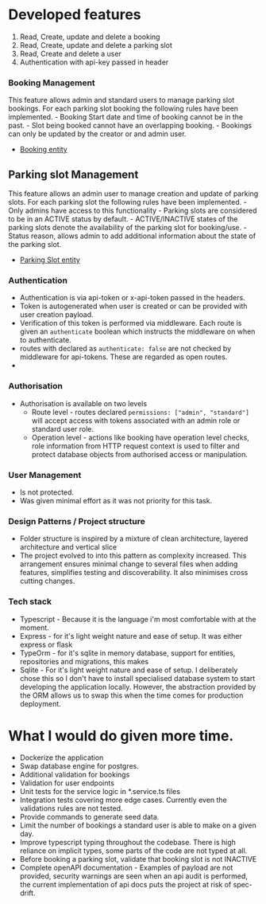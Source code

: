 # Developed features

1. Read, Create, update and delete a booking
2. Read, Create, update and delete a parking slot
3. Read, Create and delete a user
4. Authentication with api-key passed in header

### Booking Management

This feature allows admin and standard users to manage parking slot bookings.
For each parking slot booking the following rules have been implemented. - Booking Start date and time of booking cannot be in the past. - Slot being booked cannot have an overlapping booking. - Bookings can only be updated by the creator or and admin user.

-   [Booking entity](src/api/booking/booking.entity.ts)

## Parking slot Management

This feature allows an admin user to manage creation and update of parking slots.
For each parking slot the following rules have been implemented. - Only admins have access to this functionality - Parking slots are considered to be in an ACTIVE status by default. - ACTIVE/INACTIVE states of the parking slots denote the availability of the parking slot for booking/use. - Status reason, allows admin to add additional information about the state of the parking slot.

-   [Parking Slot entity](src/api/parking-slot/parking-slot.entity.ts)

### Authentication

-   Authentication is via api-token or x-api-token passed in the headers.
-   Token is autogenerated when user is created or can be provided with user creation payload.
-   Verification of this token is performed via middleware. Each route is given an `authenticate` boolean which instructs the middleware on when to authenticate.
-   routes with declared as `authenticate: false` are not checked by middleware for api-tokens. These are regarded as open routes.
-

### Authorisation

-   Authorisation is available on two levels
    -   Route level - routes declared `permissions: ["admin", "standard"]` will accept access with tokens associated with an admin role or standard user role.
    -   Operation level - actions like booking have operation level checks, role information from HTTP request context is used to filter and protect database objects from authorised access or manipulation.

### User Management

-   Is not protected.
-   Was given minimal effort as it was not priority for this task.

### Design Patterns / Project structure

-   Folder structure is inspired by a mixture of clean architecture, layered architecture and vertical slice
-   The project evolved to into this pattern as complexity increased. This arrangement ensures minimal change to several files when adding features, simplifies testing and discoverability. It also minimises cross cutting changes.

### Tech stack

-   Typescript - Because it is the language i'm most comfortable with at the moment.
-   Express - for it's light weight nature and ease of setup. It was either express or flask
-   TypeOrm - for it's sqlite in memory database, support for entities, repositories and migrations, this makes
-   Sqlite - For it's light weight nature and ease of setup. I deliberately chose this so I don't have to install specialised database system to start developing the application locally. However, the abstraction provided by the ORM allows us to swap this when the time comes for production deployment.

# What I would do given more time.

-   Dockerize the application
-   Swap database engine for postgres.
-   Additional validation for bookings
-   Validation for user endpoints
-   Unit tests for the service logic in \*.service.ts files
-   Integration tests covering more edge cases. Currently even the validations rules are not tested.
-   Provide commands to generate seed data.
-   Limit the number of bookings a standard user is able to make on a given day.
-   Improve typescript typing throughout the codebase. There is high reliance on implicit types, some parts of the code are not typed at all.
-   Before booking a parking slot, validate that booking slot is not INACTIVE
-   Complete openAPI documentation - Examples of payload are not provided, security warnings are seen when an api audit is performed, the current implementation of api docs puts the project at risk of spec-drift.
